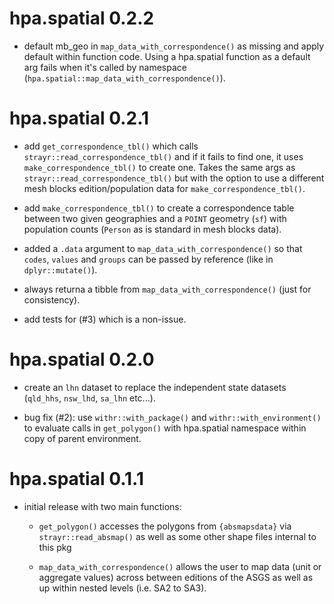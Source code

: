 # hpa.spatial 0.2.2

* default mb_geo in `map_data_with_correspondence()` as missing and apply 
  default within function code. Using a hpa.spatial function as a default arg 
  fails when it's called by namespace 
  (`hpa.spatial::map_data_with_correspondence()`).

# hpa.spatial 0.2.1

* add `get_correspondence_tbl()` which calls `strayr::read_correspondence_tbl()`
  and if it fails to find one, it uses `make_correspondence_tbl()` to create 
  one. Takes the same args as `strayr::read_correspondence_tbl()` but with the 
  option to use a different mesh blocks edition/population data for 
  `make_correspondence_tbl()`.

* add `make_correspondence_tbl()` to create a correspondence table between two
  given geographies and a `POINT` geometry (`sf`) with population counts 
  (`Person` as is standard in mesh blocks data).

* added a `.data` argument to `map_data_with_correspondence()` so that `codes`,
  `values` and `groups` can be passed by reference (like in `dplyr::mutate()`).
  
* always returna a tibble from `map_data_with_correspondence()` (just for 
  consistency).

* add tests for (#3) which is a non-issue.

# hpa.spatial 0.2.0

* create an `lhn` dataset to replace the independent state datasets (`qld_hhs`,
  `nsw_lhd`, `sa_lhn` etc...).

* bug fix (#2): use `withr::with_package()` and `withr::with_environment()` to 
  evaluate calls in `get_polygon()` with hpa.spatial namespace within copy of 
  parent environment.

# hpa.spatial 0.1.1

* initial release with two main functions:

  * `get_polygon()` accesses the polygons from `{absmapsdata}` via 
  `strayr::read_absmap()` as well as some other shape files internal to this pkg
  
  * `map_data_with_correspondence()` allows the user to map data (unit or 
  aggregate values) across between editions of the ASGS as well as up within
  nested levels (i.e. SA2 to SA3).
  
